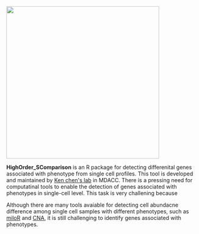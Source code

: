 <image src="./doc/images/logo.png" width="400"> 
  
**HighOrder_SComparison** is an R package for detecting differenital genes associated with phenotype from single cell profiles. This tool is developed and maintained by [Ken chen's lab](https://sites.google.com/view/kchenlab/Home) in MDACC. There is a pressing need for computatinal tools to enable the detection of genes associated with phenotypes in single-cell level. This task is very challening because 
  
  
  
  Although there are many tools avaiable for detecting cell abundacne difference among single cell samples with different phenotypes, such as [miloR](https://github.com/MarioniLab/miloR) and [CNA](https://github.com/immunogenomics/cna), it is still challenging to identify genes associated with phenotypes. 
